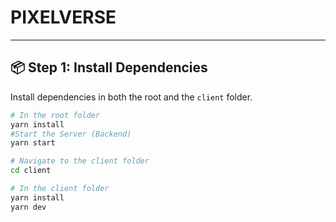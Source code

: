 # PIXELVERSE

---

## 📦 Step 1: Install Dependencies

Install dependencies in both the root and the `client` folder.

```bash
# In the root folder
yarn install
#Start the Server (Backend)
yarn start

# Navigate to the client folder
cd client

# In the client folder
yarn install
yarn dev

